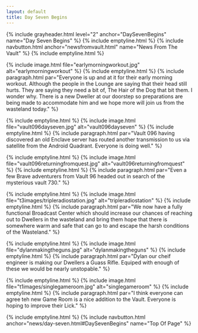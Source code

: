 ```yaml
---
layout: default
title: Day Seven Begins
---
```

{% include grayheader.html level="2" anchor="DaySevenBegins" name="Day Seven Begins" %}
{% include emptyline.html %}
{% include navbutton.html anchor="newsfromvault.html" name="News From The Vault" %}
{% include emptyline.html %}

{% include image.html file="earlymorningworkout.jpg" alt="earlymorningworkout" %}
{% include emptyline.html %}
{% include paragraph.html par="Everyone is up and at it for their early morning workout. Although the people in the Lounge are saying that their head still hurts. They are saying they need a bit of, The Hair of the Dog that bit them. I wonder why. There is a new Dweller at our doorstep so preparations are being made to accommodate him and we hope more will join us from the wasteland today." %}

{% include emptyline.html %}
{% include image.html file="vault096dayseven.jpg" alt="vault096dayseven" %}
{% include emptyline.html %}
{% include paragraph.html par="Vault 096 having discovered an old Enclave server has routed another transmission to us via satellite from the Android Quadrant. Everyone is doing well." %}

{% include emptyline.html %}
{% include image.html file="vault096returningfromquest.jpg" alt="vault096returningfromquest" %}
{% include emptyline.html %}
{% include paragraph.html par="Even a few Brave adventurers from Vault 96 headed out in search of the mysterious vault 730." %}

{% include emptyline.html %}
{% include image.html file="t3images/tripleradiostation.jpg" alt="tripleradiostation" %}
{% include emptyline.html %}
{% include paragraph.html par="We now have a fully functional Broadcast Center which should increase our chances of reaching out to Dwellers in the wasteland and bring them hope that there is somewhere warm and safe that can go to and escape the harsh conditions of the Wasteland." %}

{% include emptyline.html %}
{% include image.html file="dylanmakingtheguns.jpg" alt="dylanmakingtheguns" %}
{% include emptyline.html %}
{% include paragraph.html par="Dylan our cheif engineer is making our Dwellers a Guass Rifle. Equiped with enough of these we would be nearly unstopable." %}

{% include emptyline.html %}
{% include image.html file="t1images/singlegameroom.jpg" alt="singlegameroom" %}
{% include emptyline.html %}
{% include paragraph.html par="I think everyone can agree teh new Game Room is a nice addition to the Vault. Everyone is hoping to improve their Lick." %}


{% include emptyline.html %}
{% include navbutton.html anchor="news/day-seven.html#DaySevenBegins" name="Top Of Page" %}
